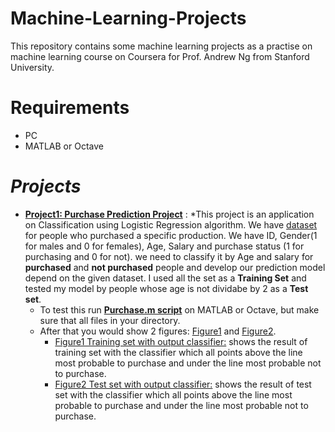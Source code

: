 # Machine-Learning-Projects
This repository contains some machine learning projects as a practise on machine learning course on Coursera for Prof. Andrew Ng from Stanford University.
# Requirements
* PC
* MATLAB or Octave
# ___Projects___
* [__Project1: Purchase Prediction Project__](https://github.com/AhmedWageh97/Machine-Learning-Projects/tree/master/01-Purchase%20Prediction "Purchase Prediction Project") : 
  *This project is an application on Classification using Logistic Regression algorithm. We have [dataset](https://github.com/AhmedWageh97/Machine-Learning-Projects/blob/master/01-Purchase%20Prediction/Social_Network_Ads.csv) for people who purchased a specific production. We have ID, Gender(1 for males and 0 for females), Age, Salary and purchase status (1 for purchasing and 0 for not). we need to classify it by Age and salary for __purchased__ and __not purchased__ people and develop our prediction model depend on the given dataset. I used all the set as a __Training Set__ and tested my model by people whose age is not dividabe by 2 as a __Test set__.
  * To test this run [__Purchase.m script__](https://github.com/AhmedWageh97/Machine-Learning-Projects/blob/master/01-Purchase%20Prediction/Purchase.m) on MATLAB or Octave, but make sure that all files in your directory.
  * After that you would show 2 figures: [Figure1]() and [Figure2]().
      * [Figure1 Training set with output classifier:]() shows the result of training set with the classifier which all points above the line most probable to purchase and under the line most probable not to purchase.
      * [Figure2 Test set with output classifier:]() shows the result of test set with the classifier which all points above the line most probable to purchase and under the line most probable not to purchase.
